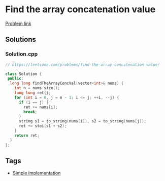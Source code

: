 # Find the array concatenation value

[Problem link](https://leetcode.com/problems/find-the-array-concatenation-value/)

## Solutions


### Solution.cpp
```cpp
// https://leetcode.com/problems/find-the-array-concatenation-value/

class Solution {
 public:
  long long findTheArrayConcVal(vector<int>& nums) {
    int n = nums.size();
    long long ret{};
    for (int i = 0, j = n - 1; i <= j; ++i, --j) {
      if (i == j) {
        ret += nums[i];
        break;
      }
      string s1 = to_string(nums[i]), s2 = to_string(nums[j]);
      ret += stoi(s1 + s2);
    }
    return ret;
  }
};
```
## Tags

* [Simple implementation](/README.md#Simple_implementation)

